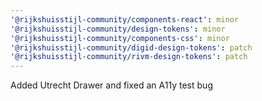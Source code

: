 ```yaml
---
'@rijkshuisstijl-community/components-react': minor
'@rijkshuisstijl-community/design-tokens': minor
'@rijkshuisstijl-community/components-css': minor
'@rijkshuisstijl-community/digid-design-tokens': patch
'@rijkshuisstijl-community/rivm-design-tokens': patch
---
```


Added Utrecht Drawer and fixed an A11y test bug
